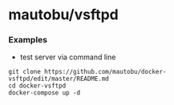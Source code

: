# mautobu/vsftpd

### Examples

* test server via command line
```
git clone https://github.com/mautobu/docker-vsftpd/edit/master/README.md
cd docker-vsftpd
docker-compose up -d
```
